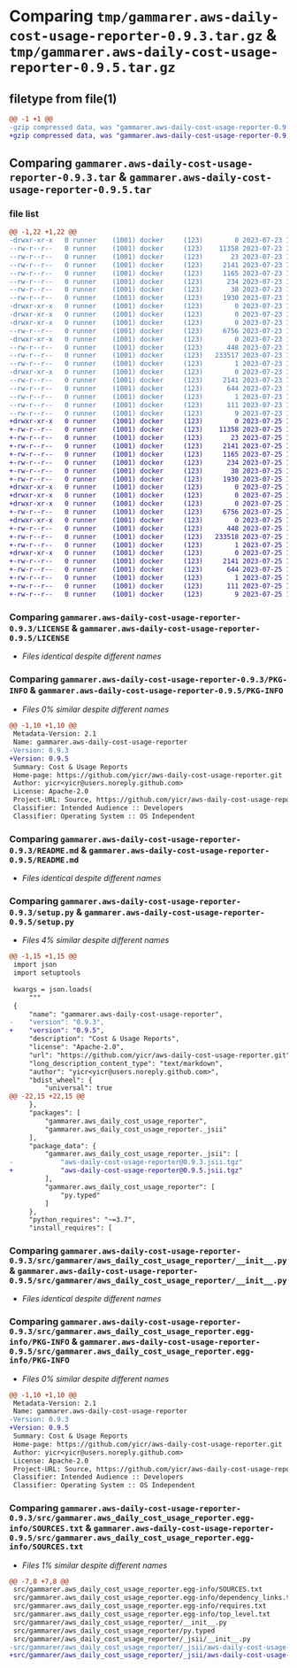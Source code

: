# Comparing `tmp/gammarer.aws-daily-cost-usage-reporter-0.9.3.tar.gz` & `tmp/gammarer.aws-daily-cost-usage-reporter-0.9.5.tar.gz`

## filetype from file(1)

```diff
@@ -1 +1 @@
-gzip compressed data, was "gammarer.aws-daily-cost-usage-reporter-0.9.3.tar", last modified: Sun Jul 23 19:18:41 2023, max compression
+gzip compressed data, was "gammarer.aws-daily-cost-usage-reporter-0.9.5.tar", last modified: Tue Jul 25 19:18:39 2023, max compression
```

## Comparing `gammarer.aws-daily-cost-usage-reporter-0.9.3.tar` & `gammarer.aws-daily-cost-usage-reporter-0.9.5.tar`

### file list

```diff
@@ -1,22 +1,22 @@
-drwxr-xr-x   0 runner    (1001) docker     (123)        0 2023-07-23 19:18:41.796911 gammarer.aws-daily-cost-usage-reporter-0.9.3/
--rw-r--r--   0 runner    (1001) docker     (123)    11358 2023-07-23 19:18:25.000000 gammarer.aws-daily-cost-usage-reporter-0.9.3/LICENSE
--rw-r--r--   0 runner    (1001) docker     (123)       23 2023-07-23 19:18:25.000000 gammarer.aws-daily-cost-usage-reporter-0.9.3/MANIFEST.in
--rw-r--r--   0 runner    (1001) docker     (123)     2141 2023-07-23 19:18:41.796911 gammarer.aws-daily-cost-usage-reporter-0.9.3/PKG-INFO
--rw-r--r--   0 runner    (1001) docker     (123)     1165 2023-07-23 19:18:25.000000 gammarer.aws-daily-cost-usage-reporter-0.9.3/README.md
--rw-r--r--   0 runner    (1001) docker     (123)      234 2023-07-23 19:18:25.000000 gammarer.aws-daily-cost-usage-reporter-0.9.3/pyproject.toml
--rw-r--r--   0 runner    (1001) docker     (123)       38 2023-07-23 19:18:41.796911 gammarer.aws-daily-cost-usage-reporter-0.9.3/setup.cfg
--rw-r--r--   0 runner    (1001) docker     (123)     1930 2023-07-23 19:18:25.000000 gammarer.aws-daily-cost-usage-reporter-0.9.3/setup.py
-drwxr-xr-x   0 runner    (1001) docker     (123)        0 2023-07-23 19:18:41.792911 gammarer.aws-daily-cost-usage-reporter-0.9.3/src/
-drwxr-xr-x   0 runner    (1001) docker     (123)        0 2023-07-23 19:18:41.792911 gammarer.aws-daily-cost-usage-reporter-0.9.3/src/gammarer/
-drwxr-xr-x   0 runner    (1001) docker     (123)        0 2023-07-23 19:18:41.796911 gammarer.aws-daily-cost-usage-reporter-0.9.3/src/gammarer/aws_daily_cost_usage_reporter/
--rw-r--r--   0 runner    (1001) docker     (123)     6756 2023-07-23 19:18:25.000000 gammarer.aws-daily-cost-usage-reporter-0.9.3/src/gammarer/aws_daily_cost_usage_reporter/__init__.py
-drwxr-xr-x   0 runner    (1001) docker     (123)        0 2023-07-23 19:18:41.796911 gammarer.aws-daily-cost-usage-reporter-0.9.3/src/gammarer/aws_daily_cost_usage_reporter/_jsii/
--rw-r--r--   0 runner    (1001) docker     (123)      448 2023-07-23 19:18:25.000000 gammarer.aws-daily-cost-usage-reporter-0.9.3/src/gammarer/aws_daily_cost_usage_reporter/_jsii/__init__.py
--rw-r--r--   0 runner    (1001) docker     (123)   233517 2023-07-23 19:18:25.000000 gammarer.aws-daily-cost-usage-reporter-0.9.3/src/gammarer/aws_daily_cost_usage_reporter/_jsii/aws-daily-cost-usage-reporter@0.9.3.jsii.tgz
--rw-r--r--   0 runner    (1001) docker     (123)        1 2023-07-23 19:18:25.000000 gammarer.aws-daily-cost-usage-reporter-0.9.3/src/gammarer/aws_daily_cost_usage_reporter/py.typed
-drwxr-xr-x   0 runner    (1001) docker     (123)        0 2023-07-23 19:18:41.796911 gammarer.aws-daily-cost-usage-reporter-0.9.3/src/gammarer.aws_daily_cost_usage_reporter.egg-info/
--rw-r--r--   0 runner    (1001) docker     (123)     2141 2023-07-23 19:18:41.000000 gammarer.aws-daily-cost-usage-reporter-0.9.3/src/gammarer.aws_daily_cost_usage_reporter.egg-info/PKG-INFO
--rw-r--r--   0 runner    (1001) docker     (123)      644 2023-07-23 19:18:41.000000 gammarer.aws-daily-cost-usage-reporter-0.9.3/src/gammarer.aws_daily_cost_usage_reporter.egg-info/SOURCES.txt
--rw-r--r--   0 runner    (1001) docker     (123)        1 2023-07-23 19:18:41.000000 gammarer.aws-daily-cost-usage-reporter-0.9.3/src/gammarer.aws_daily_cost_usage_reporter.egg-info/dependency_links.txt
--rw-r--r--   0 runner    (1001) docker     (123)      111 2023-07-23 19:18:41.000000 gammarer.aws-daily-cost-usage-reporter-0.9.3/src/gammarer.aws_daily_cost_usage_reporter.egg-info/requires.txt
--rw-r--r--   0 runner    (1001) docker     (123)        9 2023-07-23 19:18:41.000000 gammarer.aws-daily-cost-usage-reporter-0.9.3/src/gammarer.aws_daily_cost_usage_reporter.egg-info/top_level.txt
+drwxr-xr-x   0 runner    (1001) docker     (123)        0 2023-07-25 19:18:39.001282 gammarer.aws-daily-cost-usage-reporter-0.9.5/
+-rw-r--r--   0 runner    (1001) docker     (123)    11358 2023-07-25 19:18:22.000000 gammarer.aws-daily-cost-usage-reporter-0.9.5/LICENSE
+-rw-r--r--   0 runner    (1001) docker     (123)       23 2023-07-25 19:18:22.000000 gammarer.aws-daily-cost-usage-reporter-0.9.5/MANIFEST.in
+-rw-r--r--   0 runner    (1001) docker     (123)     2141 2023-07-25 19:18:39.001282 gammarer.aws-daily-cost-usage-reporter-0.9.5/PKG-INFO
+-rw-r--r--   0 runner    (1001) docker     (123)     1165 2023-07-25 19:18:22.000000 gammarer.aws-daily-cost-usage-reporter-0.9.5/README.md
+-rw-r--r--   0 runner    (1001) docker     (123)      234 2023-07-25 19:18:22.000000 gammarer.aws-daily-cost-usage-reporter-0.9.5/pyproject.toml
+-rw-r--r--   0 runner    (1001) docker     (123)       38 2023-07-25 19:18:39.001282 gammarer.aws-daily-cost-usage-reporter-0.9.5/setup.cfg
+-rw-r--r--   0 runner    (1001) docker     (123)     1930 2023-07-25 19:18:22.000000 gammarer.aws-daily-cost-usage-reporter-0.9.5/setup.py
+drwxr-xr-x   0 runner    (1001) docker     (123)        0 2023-07-25 19:18:39.001282 gammarer.aws-daily-cost-usage-reporter-0.9.5/src/
+drwxr-xr-x   0 runner    (1001) docker     (123)        0 2023-07-25 19:18:39.001282 gammarer.aws-daily-cost-usage-reporter-0.9.5/src/gammarer/
+drwxr-xr-x   0 runner    (1001) docker     (123)        0 2023-07-25 19:18:39.001282 gammarer.aws-daily-cost-usage-reporter-0.9.5/src/gammarer/aws_daily_cost_usage_reporter/
+-rw-r--r--   0 runner    (1001) docker     (123)     6756 2023-07-25 19:18:22.000000 gammarer.aws-daily-cost-usage-reporter-0.9.5/src/gammarer/aws_daily_cost_usage_reporter/__init__.py
+drwxr-xr-x   0 runner    (1001) docker     (123)        0 2023-07-25 19:18:39.001282 gammarer.aws-daily-cost-usage-reporter-0.9.5/src/gammarer/aws_daily_cost_usage_reporter/_jsii/
+-rw-r--r--   0 runner    (1001) docker     (123)      448 2023-07-25 19:18:22.000000 gammarer.aws-daily-cost-usage-reporter-0.9.5/src/gammarer/aws_daily_cost_usage_reporter/_jsii/__init__.py
+-rw-r--r--   0 runner    (1001) docker     (123)   233518 2023-07-25 19:18:22.000000 gammarer.aws-daily-cost-usage-reporter-0.9.5/src/gammarer/aws_daily_cost_usage_reporter/_jsii/aws-daily-cost-usage-reporter@0.9.5.jsii.tgz
+-rw-r--r--   0 runner    (1001) docker     (123)        1 2023-07-25 19:18:22.000000 gammarer.aws-daily-cost-usage-reporter-0.9.5/src/gammarer/aws_daily_cost_usage_reporter/py.typed
+drwxr-xr-x   0 runner    (1001) docker     (123)        0 2023-07-25 19:18:39.001282 gammarer.aws-daily-cost-usage-reporter-0.9.5/src/gammarer.aws_daily_cost_usage_reporter.egg-info/
+-rw-r--r--   0 runner    (1001) docker     (123)     2141 2023-07-25 19:18:38.000000 gammarer.aws-daily-cost-usage-reporter-0.9.5/src/gammarer.aws_daily_cost_usage_reporter.egg-info/PKG-INFO
+-rw-r--r--   0 runner    (1001) docker     (123)      644 2023-07-25 19:18:38.000000 gammarer.aws-daily-cost-usage-reporter-0.9.5/src/gammarer.aws_daily_cost_usage_reporter.egg-info/SOURCES.txt
+-rw-r--r--   0 runner    (1001) docker     (123)        1 2023-07-25 19:18:38.000000 gammarer.aws-daily-cost-usage-reporter-0.9.5/src/gammarer.aws_daily_cost_usage_reporter.egg-info/dependency_links.txt
+-rw-r--r--   0 runner    (1001) docker     (123)      111 2023-07-25 19:18:38.000000 gammarer.aws-daily-cost-usage-reporter-0.9.5/src/gammarer.aws_daily_cost_usage_reporter.egg-info/requires.txt
+-rw-r--r--   0 runner    (1001) docker     (123)        9 2023-07-25 19:18:38.000000 gammarer.aws-daily-cost-usage-reporter-0.9.5/src/gammarer.aws_daily_cost_usage_reporter.egg-info/top_level.txt
```

### Comparing `gammarer.aws-daily-cost-usage-reporter-0.9.3/LICENSE` & `gammarer.aws-daily-cost-usage-reporter-0.9.5/LICENSE`

 * *Files identical despite different names*

### Comparing `gammarer.aws-daily-cost-usage-reporter-0.9.3/PKG-INFO` & `gammarer.aws-daily-cost-usage-reporter-0.9.5/PKG-INFO`

 * *Files 0% similar despite different names*

```diff
@@ -1,10 +1,10 @@
 Metadata-Version: 2.1
 Name: gammarer.aws-daily-cost-usage-reporter
-Version: 0.9.3
+Version: 0.9.5
 Summary: Cost & Usage Reports
 Home-page: https://github.com/yicr/aws-daily-cost-usage-reporter.git
 Author: yicr<yicr@users.noreply.github.com>
 License: Apache-2.0
 Project-URL: Source, https://github.com/yicr/aws-daily-cost-usage-reporter.git
 Classifier: Intended Audience :: Developers
 Classifier: Operating System :: OS Independent
```

### Comparing `gammarer.aws-daily-cost-usage-reporter-0.9.3/README.md` & `gammarer.aws-daily-cost-usage-reporter-0.9.5/README.md`

 * *Files identical despite different names*

### Comparing `gammarer.aws-daily-cost-usage-reporter-0.9.3/setup.py` & `gammarer.aws-daily-cost-usage-reporter-0.9.5/setup.py`

 * *Files 4% similar despite different names*

```diff
@@ -1,15 +1,15 @@
 import json
 import setuptools
 
 kwargs = json.loads(
     """
 {
     "name": "gammarer.aws-daily-cost-usage-reporter",
-    "version": "0.9.3",
+    "version": "0.9.5",
     "description": "Cost & Usage Reports",
     "license": "Apache-2.0",
     "url": "https://github.com/yicr/aws-daily-cost-usage-reporter.git",
     "long_description_content_type": "text/markdown",
     "author": "yicr<yicr@users.noreply.github.com>",
     "bdist_wheel": {
         "universal": true
@@ -22,15 +22,15 @@
     },
     "packages": [
         "gammarer.aws_daily_cost_usage_reporter",
         "gammarer.aws_daily_cost_usage_reporter._jsii"
     ],
     "package_data": {
         "gammarer.aws_daily_cost_usage_reporter._jsii": [
-            "aws-daily-cost-usage-reporter@0.9.3.jsii.tgz"
+            "aws-daily-cost-usage-reporter@0.9.5.jsii.tgz"
         ],
         "gammarer.aws_daily_cost_usage_reporter": [
             "py.typed"
         ]
     },
     "python_requires": "~=3.7",
     "install_requires": [
```

### Comparing `gammarer.aws-daily-cost-usage-reporter-0.9.3/src/gammarer/aws_daily_cost_usage_reporter/__init__.py` & `gammarer.aws-daily-cost-usage-reporter-0.9.5/src/gammarer/aws_daily_cost_usage_reporter/__init__.py`

 * *Files identical despite different names*

### Comparing `gammarer.aws-daily-cost-usage-reporter-0.9.3/src/gammarer.aws_daily_cost_usage_reporter.egg-info/PKG-INFO` & `gammarer.aws-daily-cost-usage-reporter-0.9.5/src/gammarer.aws_daily_cost_usage_reporter.egg-info/PKG-INFO`

 * *Files 0% similar despite different names*

```diff
@@ -1,10 +1,10 @@
 Metadata-Version: 2.1
 Name: gammarer.aws-daily-cost-usage-reporter
-Version: 0.9.3
+Version: 0.9.5
 Summary: Cost & Usage Reports
 Home-page: https://github.com/yicr/aws-daily-cost-usage-reporter.git
 Author: yicr<yicr@users.noreply.github.com>
 License: Apache-2.0
 Project-URL: Source, https://github.com/yicr/aws-daily-cost-usage-reporter.git
 Classifier: Intended Audience :: Developers
 Classifier: Operating System :: OS Independent
```

### Comparing `gammarer.aws-daily-cost-usage-reporter-0.9.3/src/gammarer.aws_daily_cost_usage_reporter.egg-info/SOURCES.txt` & `gammarer.aws-daily-cost-usage-reporter-0.9.5/src/gammarer.aws_daily_cost_usage_reporter.egg-info/SOURCES.txt`

 * *Files 1% similar despite different names*

```diff
@@ -7,8 +7,8 @@
 src/gammarer.aws_daily_cost_usage_reporter.egg-info/SOURCES.txt
 src/gammarer.aws_daily_cost_usage_reporter.egg-info/dependency_links.txt
 src/gammarer.aws_daily_cost_usage_reporter.egg-info/requires.txt
 src/gammarer.aws_daily_cost_usage_reporter.egg-info/top_level.txt
 src/gammarer/aws_daily_cost_usage_reporter/__init__.py
 src/gammarer/aws_daily_cost_usage_reporter/py.typed
 src/gammarer/aws_daily_cost_usage_reporter/_jsii/__init__.py
-src/gammarer/aws_daily_cost_usage_reporter/_jsii/aws-daily-cost-usage-reporter@0.9.3.jsii.tgz
+src/gammarer/aws_daily_cost_usage_reporter/_jsii/aws-daily-cost-usage-reporter@0.9.5.jsii.tgz
```

